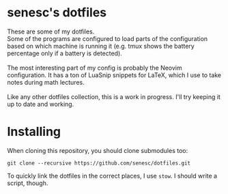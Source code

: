 # senesc's dotfiles
These are some of my dotfiles.<br>
Some of the programs are configured to load parts of the configuration based on which machine is running it (e.g. tmux shows the battery percentage only if a battery is detected).<br>
<br>
The most interesting part of my config is probably the Neovim configuration. It has a ton of LuaSnip snippets for LaTeX, which I use to take notes during math lectures.<br>
<br>
Like any other dotfiles collection, this is a work in progress. I'll try keeping it up to date and working.

# Installing
When cloning this repository, you should clone submodules too:
```
git clone --recursive https://github.com/senesc/dotfiles.git
```
To quickly link the dotfiles in the correct places, I use `stow`. I should write a script, though.
